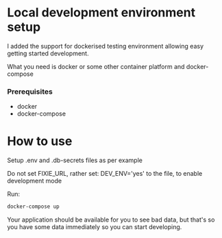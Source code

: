 # Local development environment setup

I added the support for dockerised testing environment allowing easy getting started development.

What you need is docker or some other container platform and docker-compose

### Prerequisites

- docker
- docker-compose

# How to use

Setup .env and .db-secrets files as per example

Do not set FIXIE_URL, rather set: DEV_ENV='yes' to the file, to enable development mode 

Run: 
```bash
docker-compose up 
```

Your application should be available for you to see bad data, but that's so you have some data immediately so you can start developing. 


